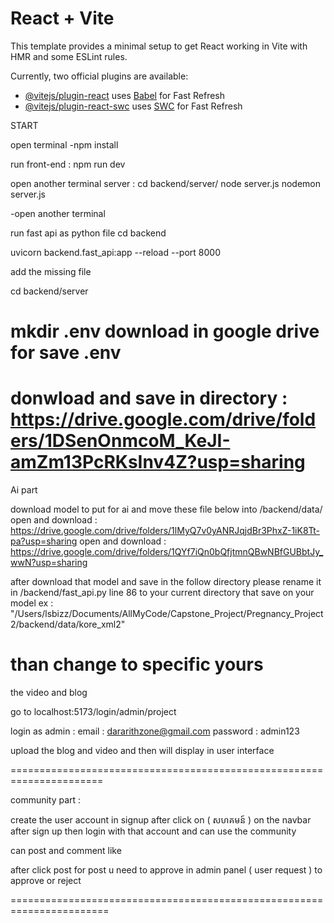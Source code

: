 # React + Vite

This template provides a minimal setup to get React working in Vite with HMR and some ESLint rules.

Currently, two official plugins are available:

- [@vitejs/plugin-react](https://github.com/vitejs/vite-plugin-react/blob/main/packages/plugin-react/README.md) uses [Babel](https://babeljs.io/) for Fast Refresh
- [@vitejs/plugin-react-swc](https://github.com/vitejs/vite-plugin-react-swc) uses [SWC](https://swc.rs/) for Fast Refresh


START

open terminal
-npm install

run front-end : npm run dev

open another terminal
server : cd backend/server/
         node server.js
         nodemon server.js

-open another terminal

run fast api as python file 
cd backend 

uvicorn backend.fast_api:app --reload --port 8000

add the missing file 

cd backend/server

mkdir .env 
download in google drive for save  .env
===================================================================
donwload and save in directory : https://drive.google.com/drive/folders/1DSenOnmcoM_KeJI-amZm13PcRKsInv4Z?usp=sharing
====================================================================


Ai part

download model to put for ai and move these file below into /backend/data/
open and download : https://drive.google.com/drive/folders/1lMyQ7v0yANRJqjdBr3PhxZ-1iK8Tt-pa?usp=sharing 
open and download : https://drive.google.com/drive/folders/1QYf7iQn0bQfjtmnQBwNBfGUBbtJy_wwN?usp=sharing

after download that model and save in the follow directory 
please rename it in /backend/fast_api.py line 86 
to your current directory that save on your model 
ex : "/Users/lsbizz/Documents/AllMyCode/Capstone_Project/Pregnancy_Project 2/backend/data/kore_xml2"

than change to specific yours
=====================================================================



the video and blog 

go to localhost:5173/login/admin/project

login as admin : email : dararithzone@gmail.com
                 password : admin123

upload the blog and video and then will display in user interface 

======================================================================

community part :

create the user account in signup after click on ( សហគមន៍ ) on the navbar 
after sign up then login with that account and can use the community 

can post and comment like 

after click post for post u need to approve in admin panel ( user request ) to approve or reject 

=======================================================================






         
